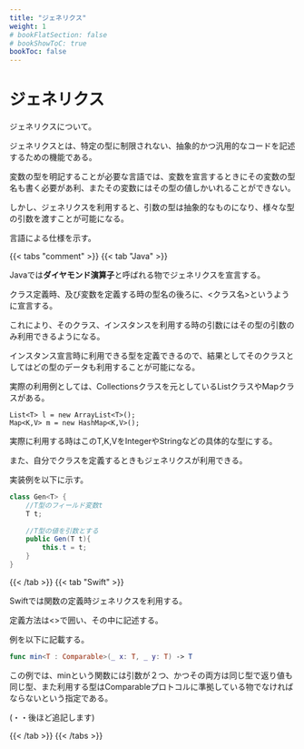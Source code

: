 ```yaml
---
title: "ジェネリクス"
weight: 1
# bookFlatSection: false
# bookShowToC: true
bookToc: false
---
```


# ジェネリクス

ジェネリクスについて。

ジェネリクスとは、特定の型に制限されない、抽象的かつ汎用的なコードを記述するための機能である。

変数の型を明記することが必要な言語では、変数を宣言するときにその変数の型名も書く必要があ利、またその変数にはその型の値しかいれることができない。

しかし、ジェネリクスを利用すると、引数の型は抽象的なものになり、様々な型の引数を渡すことが可能になる。

言語による仕様を示す。

{{< tabs "comment" >}}
{{< tab "Java" >}}

Javaでは**ダイヤモンド演算子**と呼ばれる物でジェネリクスを宣言する。

クラス定義時、及び変数を定義する時の型名の後ろに、<クラス名>というように宣言する。

これにより、そのクラス、インスタンスを利用する時の引数にはその型の引数のみ利用できるようになる。

インスタンス宣言時に利用できる型を定義できるので、結果としてそのクラスとしてはどの型のデータも利用することが可能になる。

実際の利用例としては、Collectionsクラスを元としているListクラスやMapクラスがある。

```
List<T> l = new ArrayList<T>();
Map<K,V> m = new HashMap<K,V>();
```

実際に利用する時はこのT,K,VをIntegerやStringなどの具体的な型にする。

また、自分でクラスを定義するときもジェネリクスが利用できる。

実装例を以下に示す。

```java
class Gen<T> {
    //T型のフィールド変数t
    T t;
 
    //T型の値を引数とする
    public Gen(T t){
        this.t = t;
    }
}
```

{{< /tab >}}
{{< tab "Swift" >}}

Swiftでは関数の定義時ジェネリクスを利用する。

定義方法は<>で囲い、その中に記述する。

例を以下に記載する。

```swift
func min<T : Comparable>(_ x: T, _ y: T) -> T
```

この例では、minという関数には引数が２つ、かつその両方は同じ型で返り値も同じ型、また利用する型はComparableプロトコルに準拠している物でなければならないという指定である。

(・・後ほど追記します)

{{< /tab >}}
{{< /tabs >}}
